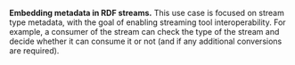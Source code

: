 **Embedding metadata in RDF streams.** This use case is focused on stream type metadata, with the goal of enabling streaming tool interoperability. For example, a consumer of the stream can check the type of the stream and decide whether it can consume it or not (and if any additional conversions are required).
